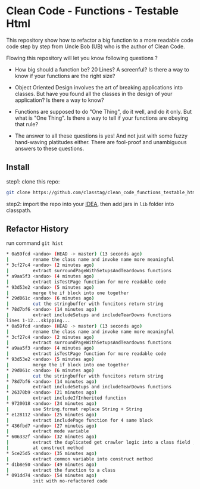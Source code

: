 Clean Code - Functions - Testable Html
======================================

This repository show how to refactor a big function to a more readable
code code step by step from Uncle Bob (UB) who is the author of Clean
Code.

Flowing this repository will let you know following questions ?

- How big should a function be? 20 Lines? A screenful? Is there a way
to know if your functions are the right size?

- Object Oriented Design involves the art of breaking applications into
classes. But have you found all the classes in the design of your
application? Is there a way to know?

- Functions are supposed to do "One Thing", do it well, and do it only.
But what is "One Thing". Is there a way to tell if your functions are
obeying that rule?

- The answer to all these questions is yes! And not just with some fuzzy
hand-waving platitudes either. There are fool-proof and unambiguous
answers to these questions.

## Install

step1: clone this repo:
```bash
git clone https://github.com/classtag/clean_code_functions_testable_html.git
```

step2: import the repo into your [IDEA](https://www.jetbrains.com/idea/?fromMenu),
then add jars in `lib` folder into classpath.

## Refactor History
run command ```git hist```
```bash
* 0a59fcd <anduo> (HEAD -> master) (13 seconds ago)
|         rename the class name and invoke name more meaningful
* 3cf27c4 <anduo> (2 minutes ago)
|         extract surroundPageWithSetupsAndTeardowns functions
* a9aa5f3 <anduo> (4 minutes ago)
|         extract isTestPage function for more readable code
* 93d53e2 <anduo> (5 minutes ago)
|         merge the if block into one together
* 29d061c <anduo> (6 minutes ago)
|         cut the stringbuffer with funcitons return string
* 78d7bf6 <anduo> (14 minutes ago)
|         extract includeSetups and includeTearDowns functions
lines 1-12...skipping...
* 0a59fcd <anduo> (HEAD -> master) (13 seconds ago)
|         rename the class name and invoke name more meaningful
* 3cf27c4 <anduo> (2 minutes ago)
|         extract surroundPageWithSetupsAndTeardowns functions
* a9aa5f3 <anduo> (4 minutes ago)
|         extract isTestPage function for more readable code
* 93d53e2 <anduo> (5 minutes ago)
|         merge the if block into one together
* 29d061c <anduo> (6 minutes ago)
|         cut the stringbuffer with funcitons return string
* 78d7bf6 <anduo> (14 minutes ago)
|         extract includeSetups and includeTearDowns functions
* 26370b9 <anduo> (21 minutes ago)
|         extract includeIfInherited function
* 9720018 <anduo> (24 minutes ago)
|         use String.format replace String + String
* e128112 <anduo> (25 minutes ago)
|         extract includePage function for 4 same block
* 436fbd7 <anduo> (27 minutes ago)
|         extract mode variable
* 606332f <anduo> (32 minutes ago)
|         extract the duplicated get crawler logic into a class field , initial it
|         at construct method
* 5ce25d5 <anduo> (35 minutes ago)
|         extract common variable into construct method
* d1b8e50 <anduo> (49 minutes ago)
|         extract the function to a class
* 091dd74 <anduo> (54 minutes ago)
          init with no-refactored code
```
